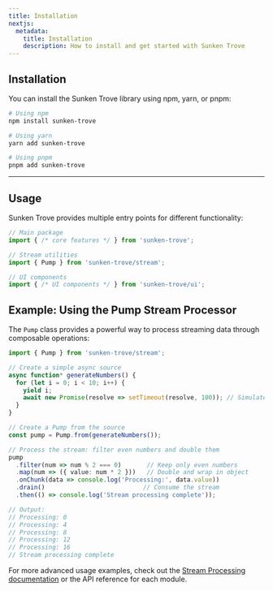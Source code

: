 ```yaml
---
title: Installation
nextjs:
  metadata:
    title: Installation
    description: How to install and get started with Sunken Trove
---
```


## Installation





You can install the Sunken Trove library using npm, yarn, or pnpm:

```bash
# Using npm
npm install sunken-trove

# Using yarn
yarn add sunken-trove

# Using pnpm
pnpm add sunken-trove
```

---

## Usage

Sunken Trove provides multiple entry points for different functionality:

```typescript
// Main package
import { /* core features */ } from 'sunken-trove';

// Stream utilities
import { Pump } from 'sunken-trove/stream';

// UI components
import { /* UI components */ } from 'sunken-trove/ui';
```

## Example: Using the Pump Stream Processor

The `Pump` class provides a powerful way to process streaming data through composable operations:

```typescript
import { Pump } from 'sunken-trove/stream';

// Create a simple async source
async function* generateNumbers() {
  for (let i = 0; i < 10; i++) {
    yield i;
    await new Promise(resolve => setTimeout(resolve, 100)); // Simulate delay
  }
}

// Create a Pump from the source
const pump = Pump.from(generateNumbers());

// Process the stream: filter even numbers and double them
pump
  .filter(num => num % 2 === 0)       // Keep only even numbers
  .map(num => ({ value: num * 2 }))   // Double and wrap in object
  .onChunk(data => console.log('Processing:', data.value))
  .drain()                           // Consume the stream
  .then(() => console.log('Stream processing complete'));

// Output:
// Processing: 0
// Processing: 4
// Processing: 8
// Processing: 12
// Processing: 16
// Stream processing complete
```

For more advanced usage examples, check out the [Stream Processing documentation](/docs/stream-processing) or the API reference for each module.
